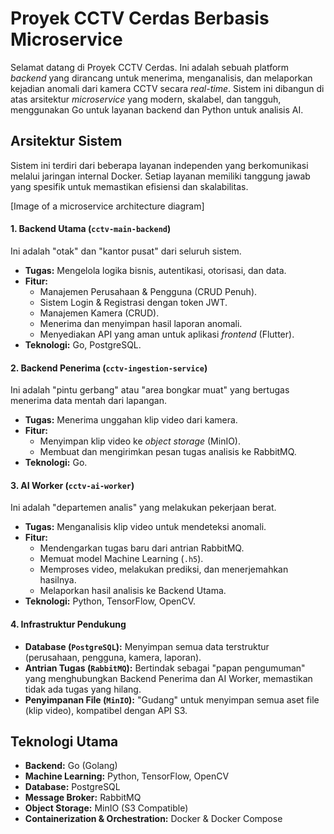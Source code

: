 # Proyek CCTV Cerdas Berbasis Microservice

Selamat datang di Proyek CCTV Cerdas. Ini adalah sebuah platform *backend* yang dirancang untuk menerima, menganalisis, dan melaporkan kejadian anomali dari kamera CCTV secara *real-time*. Sistem ini dibangun di atas arsitektur *microservice* yang modern, skalabel, dan tangguh, menggunakan Go untuk layanan backend dan Python untuk analisis AI.

##  Arsitektur Sistem

Sistem ini terdiri dari beberapa layanan independen yang berkomunikasi melalui jaringan internal Docker. Setiap layanan memiliki tanggung jawab yang spesifik untuk memastikan efisiensi dan skalabilitas.

[Image of a microservice architecture diagram]

#### 1. Backend Utama (`cctv-main-backend`)
Ini adalah "otak" dan "kantor pusat" dari seluruh sistem.
* **Tugas:** Mengelola logika bisnis, autentikasi, otorisasi, dan data.
* **Fitur:**
    * Manajemen Perusahaan & Pengguna (CRUD Penuh).
    * Sistem Login & Registrasi dengan token JWT.
    * Manajemen Kamera (CRUD).
    * Menerima dan menyimpan hasil laporan anomali.
    * Menyediakan API yang aman untuk aplikasi *frontend* (Flutter).
* **Teknologi:** Go, PostgreSQL.

#### 2. Backend Penerima (`cctv-ingestion-service`)
Ini adalah "pintu gerbang" atau "area bongkar muat" yang bertugas menerima data mentah dari lapangan.
* **Tugas:** Menerima unggahan klip video dari kamera.
* **Fitur:**
    * Menyimpan klip video ke *object storage* (MinIO).
    * Membuat dan mengirimkan pesan tugas analisis ke RabbitMQ.
* **Teknologi:** Go.

#### 3. AI Worker (`cctv-ai-worker`)
Ini adalah "departemen analis" yang melakukan pekerjaan berat.
* **Tugas:** Menganalisis klip video untuk mendeteksi anomali.
* **Fitur:**
    * Mendengarkan tugas baru dari antrian RabbitMQ.
    * Memuat model Machine Learning (`.h5`).
    * Memproses video, melakukan prediksi, dan menerjemahkan hasilnya.
    * Melaporkan hasil analisis ke Backend Utama.
* **Teknologi:** Python, TensorFlow, OpenCV.

#### 4. Infrastruktur Pendukung
* **Database (`PostgreSQL`):** Menyimpan semua data terstruktur (perusahaan, pengguna, kamera, laporan).
* **Antrian Tugas (`RabbitMQ`):** Bertindak sebagai "papan pengumuman" yang menghubungkan Backend Penerima dan AI Worker, memastikan tidak ada tugas yang hilang.
* **Penyimpanan File (`MinIO`):** "Gudang" untuk menyimpan semua aset file (klip video), kompatibel dengan API S3.

## Teknologi Utama
* **Backend:** Go (Golang)
* **Machine Learning:** Python, TensorFlow, OpenCV
* **Database:** PostgreSQL
* **Message Broker:** RabbitMQ
* **Object Storage:** MinIO (S3 Compatible)
* **Containerization & Orchestration:** Docker & Docker Compose